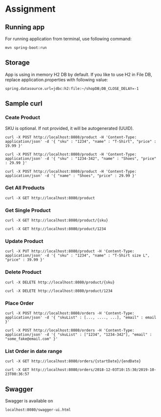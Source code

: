 # Assignment

## Running app

For running application from terminal, use following command:

`mvn spring-boot:run`

## Storage

App is using in memory H2 DB by default.
If you like to use H2 in File DB, replace application.properties with following value:

`spring.datasource.url=jdbc:h2:file:~/shopDB;DB_CLOSE_DELAY=-1`

## Sample curl

### Ceate Product

SKU is optional. If not provided, it will be autogenerated (UUID).

`curl -X POST
  http://localhost:8080/product
  -H 'Content-Type: application/json'
  -d '{
	"sku" : "1234",
	"name" : "T-Shirt",
	"price" : 19.99
}'`

`curl -X POST
  http://localhost:8080/product
  -H 'Content-Type: application/json'
  -d '{
    "sku" : "1234-342",
	"name" : "Shoes",
	"price" : 29.99
}'`

`curl -X POST
  http://localhost:8080/product
  -H 'Content-Type: application/json'
  -d '{
	"name" : "Shoes",
	"price" : 29.99
}'`

### Get All Products

`curl -X GET http://localhost:8080/product`

### Get Single Product

`curl -X GET http://localhost:8080/product/{sku}`

`curl -X GET http://localhost:8080/product/1234`

### Update Product

`curl -X PUT
   http://localhost:8080/product
   -H 'Content-Type: application/json'
   -d '{
 	"sku" : "1234",
 	"name" : "T-Shirt size L",
 	"price" : 39.99
 }'`
 
 ### Delete Product
 
 `curl -X DELETE http://localhost:8080/product/{sku}`
 
 `curl -X DELETE http://localhost:8080/product/1234`
 
 ### Place Order
 
  `curl -X POST
     http://localhost:8080/orders
     -H 'Content-Type: application/json'
     -d '{
   	"skuList" : [..., ...., ...],
   	"email" : email
   }'`
 
 `curl -X POST
    http://localhost:8080/orders
    -H 'Content-Type: application/json'
    -d '{
  	"skuList" : ["1234", "1234-342"],
  	"email" : "some_fake@email.com"
  }'`
  
  ### List Order in date range
  
  `curl -X GET http://localhost:8080/orders/{startDate}/{endDate}`
  
  `curl -X GET http://localhost:8080/orders/2018-12-03T10:15:30/2019-10-23T00:36:57`
  
  
  ## Swagger
  
  Swagger is available on
  
  `localhost:8080/swagger-ui.html`